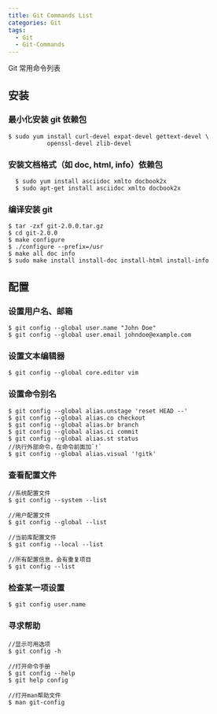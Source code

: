 ```yaml
---
title: Git Commands List
categories: Git
tags:
  - Git
  - Git-Commands
---
```


Git 常用命令列表

<!--more-->

## 安装

### 最小化安装 git 依赖包
```
$ sudo yum install curl-devel expat-devel gettext-devel \
           openssl-devel zlib-devel
```
### 安装文档格式（如 doc, html, info）依赖包
```
  $ sudo yum install asciidoc xmlto docbook2x
  $ sudo apt-get install asciidoc xmlto docbook2x
```
### 编译安装 git
```
$ tar -zxf git-2.0.0.tar.gz
$ cd git-2.0.0
$ make configure
$ ./configure --prefix=/usr
$ make all doc info
$ sudo make install install-doc install-html install-info
```

## 配置

### 设置用户名、邮箱
```
$ git config --global user.name "John Doe"
$ git config --global user.email johndoe@example.com
```
### 设置文本编辑器
```
$ git config --global core.editor vim
```
### 设置命令别名
```
$ git config --global alias.unstage 'reset HEAD --'
$ git config --global alias.co checkout
$ git config --global alias.br branch
$ git config --global alias.ci commit
$ git config --global alias.st status
//执行外部命令，在命令前面加`!`
$ git config --global alias.visual '!gitk'
```
### 查看配置文件
```
//系统配置文件
$ git config --system --list

//用户配置文件
$ git config --global --list

//当前库配置文件
$ git config --local --list

//所有配置信息，会有重复项目
$ git config --list
```
### 检查某一项设置
```
$ git config user.name
```
### 寻求帮助
```
//显示可用选项
$ git config -h

//打开命令手册
$ git config --help
$ git help config

//打开man帮助文件
$ man git-config
```



